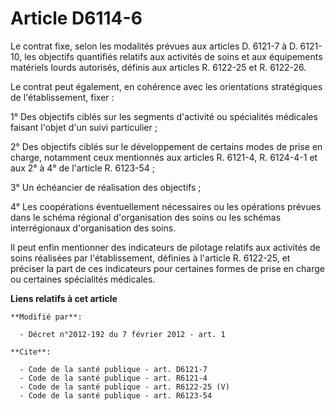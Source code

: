 # Article D6114-6

Le contrat fixe, selon les modalités prévues aux articles D. 6121-7 à D. 6121-10, les objectifs quantifiés relatifs aux
activités de soins et aux équipements matériels lourds autorisés, définis aux articles R. 6122-25 et R. 6122-26. 

Le contrat peut également, en cohérence avec les orientations stratégiques de l'établissement, fixer : 

1° Des objectifs ciblés sur les segments d'activité ou spécialités médicales faisant l'objet d'un suivi particulier ; 

2° Des objectifs ciblés sur le développement de certains modes de prise en charge, notamment ceux mentionnés aux articles R.
6121-4, R. 6124-4-1 et aux 2° à 4° de l'article R. 6123-54 ; 

3° Un échéancier de réalisation des objectifs ; 

4° Les coopérations éventuellement nécessaires ou les opérations prévues dans le schéma régional d'organisation des soins ou
les schémas interrégionaux d'organisation des soins. 

Il peut enfin mentionner des indicateurs de pilotage relatifs aux activités de soins réalisées par l'établissement, définies
à l'article R. 6122-25, et préciser la part de ces indicateurs pour certaines formes de prise en charge ou certaines
spécialités médicales.

**Liens relatifs à cet article**

	**Modifié par**:

	  - Décret n°2012-192 du 7 février 2012 - art. 1

	**Cite**:

	  - Code de la santé publique - art. D6121-7
	  - Code de la santé publique - art. R6121-4
	  - Code de la santé publique - art. R6122-25 (V)
	  - Code de la santé publique - art. R6123-54
